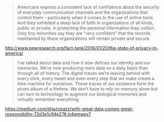 > Americans express a consistent lack of confidence about the security of everyday communication channels and the organizations that control them – particularly when it comes to the use of online tools. And they exhibited a deep lack of faith in organizations of all kinds, public or private, in protecting the personal information they collect. Only tiny minorities say they are “very confident” that the records maintained by these organizations will remain private and secure.

http://www.pewresearch.org/fact-tank/2016/01/20/the-state-of-privacy-in-america/

> I’ve talked about data and how it now defines our identity and our memories. We’re now producing more data on a daily basis than through all of history. The digital traces we’re leaving behind with every click, every tweet and even every step that we make create a time machine for ourselves. These traces of our existence form the photo album of a lifetime. We don’t have to rely on memory alone but can turn to technology to augment our biological memories and virtually remember everything.

https://medium.com/@jazzpazz/with-great-data-comes-great-responsibility-72d3e1c94e27#.ls4gmwey7
